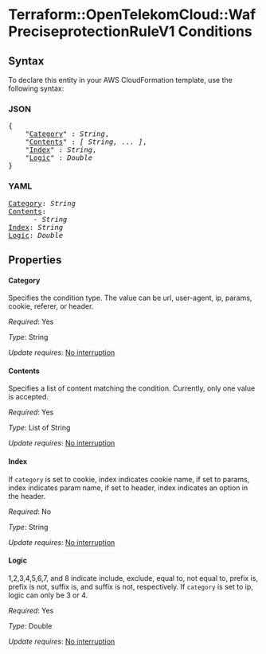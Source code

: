 # Terraform::OpenTelekomCloud::WafPreciseprotectionRuleV1 Conditions

## Syntax

To declare this entity in your AWS CloudFormation template, use the following syntax:

### JSON

<pre>
{
    "<a href="#category" title="Category">Category</a>" : <i>String</i>,
    "<a href="#contents" title="Contents">Contents</a>" : <i>[ String, ... ]</i>,
    "<a href="#index" title="Index">Index</a>" : <i>String</i>,
    "<a href="#logic" title="Logic">Logic</a>" : <i>Double</i>
}
</pre>

### YAML

<pre>
<a href="#category" title="Category">Category</a>: <i>String</i>
<a href="#contents" title="Contents">Contents</a>: <i>
      - String</i>
<a href="#index" title="Index">Index</a>: <i>String</i>
<a href="#logic" title="Logic">Logic</a>: <i>Double</i>
</pre>

## Properties

#### Category

Specifies the condition type. The value can be url, user-agent, ip, params, cookie, referer, or header.

_Required_: Yes

_Type_: String

_Update requires_: [No interruption](https://docs.aws.amazon.com/AWSCloudFormation/latest/UserGuide/using-cfn-updating-stacks-update-behaviors.html#update-no-interrupt)

#### Contents

Specifies a list of content matching the condition. Currently, only one value is accepted.

_Required_: Yes

_Type_: List of String

_Update requires_: [No interruption](https://docs.aws.amazon.com/AWSCloudFormation/latest/UserGuide/using-cfn-updating-stacks-update-behaviors.html#update-no-interrupt)

#### Index

If `category` is set to cookie, index indicates cookie name, if set to params, index indicates param name,
if set to header, index indicates an option in the header.

_Required_: No

_Type_: String

_Update requires_: [No interruption](https://docs.aws.amazon.com/AWSCloudFormation/latest/UserGuide/using-cfn-updating-stacks-update-behaviors.html#update-no-interrupt)

#### Logic

1,2,3,4,5,6,7, and 8 indicate include, exclude, equal to, not equal to, prefix is, prefix is not, suffix is,
and suffix is not, respectively. If `category` is set to ip, logic can only be 3 or 4.

_Required_: Yes

_Type_: Double

_Update requires_: [No interruption](https://docs.aws.amazon.com/AWSCloudFormation/latest/UserGuide/using-cfn-updating-stacks-update-behaviors.html#update-no-interrupt)

